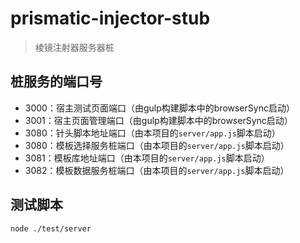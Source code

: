 # prismatic-injector-stub #

> 棱镜注射器服务器桩

## 桩服务的端口号 ##

- 3000：宿主测试页面端口（由gulp构建脚本中的browserSync启动）
- 3001：宿主页面管理端口（由gulp构建脚本中的browserSync启动）
- 3080：针头脚本地址端口（由本项目的`server/app.js`脚本启动）
- 3080：模板选择服务桩端口（由本项目的`server/app.js`脚本启动）
- 3081：模板库地址端口（由本项目的`server/app.js`脚本启动）
- 3082：模板数据服务桩端口（由本项目的`server/app.js`脚本启动）

## 测试脚本 ##

	node ./test/server